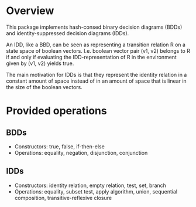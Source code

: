 # Overview
This package implements hash-consed binary decision diagrams (BDDs) and identity-suppressed decision diagrams (IDDs).

An IDD, like a BBD, can be seen as representing a transition relation R on a state space of boolean vectors. I.e. boolean vector pair (v1, v2) belongs to R if and only if evaluating the IDD-representation of R in the environment given by (v1, v2) yields true.

The main motivation for IDDs is that they represent the identity relation in a constant amount of space instead of in an amount of space that is linear in the size of the boolean vectors.

# Provided operations
## BDDs
* Constructors: true, false, if-then-else
* Operations: equality, negation, disjunction, conjunction

## IDDs
* Constructors: identity relation, empty relation, test, set, branch
* Operations: equality, subset test, apply algorithm, union, sequential composition, transitive-reflexive closure



